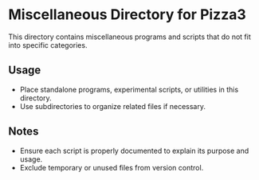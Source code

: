 # Miscellaneous Directory for Pizza3

This directory contains miscellaneous programs and scripts that do not fit into specific categories.

## Usage
- Place standalone programs, experimental scripts, or utilities in this directory.
- Use subdirectories to organize related files if necessary.

## Notes
- Ensure each script is properly documented to explain its purpose and usage.
- Exclude temporary or unused files from version control.


